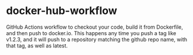 # docker-hub-workflow
GitHub Actions workflow to checkout your code, build it  from Dockerfile, and then push to docker.io. This happens any time you push a tag like v1.2.3, and it will push to a repository matching the github repo name, with that tag, as well as latest.
